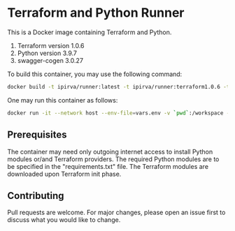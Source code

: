 # Terraform and Python Runner

This is a Docker image containing Terraform and Python.

1. Terraform version 1.0.6
2. Python version 3.9.7
3. swagger-cogen 3.0.27

To build this container, you may use the following command:

```bash
docker build -t ipirva/runner:latest -t ipirva/runner:terraform1.0.6 -t ipirva/runner:python3.9.7 -t ipirva/runner:swagger_codegen3.0.27 --squash --no-cache .
```

One may run this container as follows:

```bash
docker run -it --network host --env-file=vars.env -v `pwd`:/workspace -w /workspace  ipirva/runner [terraform|python]
```

## Prerequisites

The container may need only outgoing internet access to install Python modules or/and Terraform providers.
The required Python modules are to be specified in the "requirements.txt" file.
The Terraform modules are downloaded upon Terraform init phase.

## Contributing

Pull requests are welcome. For major changes, please open an issue first to discuss what you would like to change.
